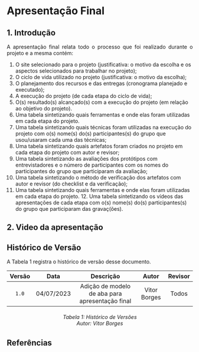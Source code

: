 # Apresentação Final

## 1. Introdução

<p align="justify">
A apresentação final relata todo o processo que foi realizado durante o projeto e a mesma contém:
</p>

1. O site selecionado para o projeto (justificativa: o motivo da escolha e os aspectos selecionados para trabalhar no projeto); 
2. O ciclo de vida utilizado no projeto (justificativa: o motivo da escolha);
3. O planejamento dos recursos e das entregas (cronograma planejado e executado);
4. A execução do projeto (de cada etapa do ciclo de vida);
5. O(s) resultado(s) alcançado(s) com a execução do projeto (em relação ao objetivo do projeto).
6. Uma tabela sintetizando quais ferramentas e onde elas foram utilizadas em cada etapa do projeto.
7. Uma tabela sintetizando quais técnicas foram utilizadas na execução do projeto com o(s) nome(s) do(s) participantes(s) do grupo que usou/usaram cada uma das técnicas;
8. Uma tabela sintetizando quais artefatos foram criados no projeto em cada etapa do projeto com autor e revisor;
9. Uma tabela sintetizando as avaliações dos protótipos com entrevistadores e o número de participantes com os nomes do participantes do grupo que participaram da avaliação;
10. Uma tabela sintetizando o método de verificação dos artefatos com autor e revisor (do checklist e da verificação);
11. Uma tabela sintetizando quais ferramentas e onde elas foram utilizadas em cada etapa do projeto. 12. Uma tabela sintetizando os vídeos das apresentações de cada etapa com o(s) nome(s) do(s) participantes(s) do grupo que participaram das gravaç(ões).

## 2. Video da apresentação

## Histórico de Versão
A Tabela 1 registra o histórico de versão desse documento.

| Versão | Data  |            Descrição              |     Autor      |    Revisor    |
|:------:|:-----:|:---------------------------------:|:--------------:|:-------------:|
| `1.0`  | 04/07/2023 | Adição de modelo de aba para apresentação final | Vitor Borges | Todos |

<h6 align = "center"> Tabela 1: Histórico de Versões
<br> Autor: Vitor Borges </h6>

## Referências
